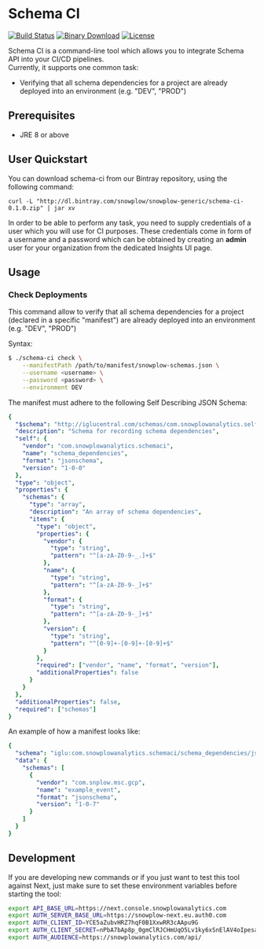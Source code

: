 # Schema CI
[![Build Status][travis-image]][travis]
[![Binary Download][bintray-image]][bintray]
[![License][license-image]][license]

Schema CI is a command-line tool which allows you to integrate Schema API into your CI/CD pipelines.  
Currently, it supports one common task:

* Verifying that all schema dependencies for a project are already deployed into an environment (e.g. "DEV", "PROD")

## Prerequisites

- JRE 8 or above

## User Quickstart

You can download schema-ci from our Bintray repository, using the following command:

```
curl -L "http://dl.bintray.com/snowplow/snowplow-generic/schema-ci-0.1.0.zip" | jar xv
```

In order to be able to perform any task, you need to supply credentials of a user which you will use for CI purposes.
These credentials come in form of a username and a password which can be obtained by creating an __admin__
user for your organization from the dedicated Insights UI page.

## Usage

### Check Deployments

This command allow to verify that all schema dependencies for a project (declared in a specific "manifest") 
are already deployed into an environment (e.g. "DEV", "PROD")

Syntax: 
```bash
$ ./schema-ci check \
    --manifestPath /path/to/manifest/snowplow-schemas.json \
    --username <username> \
    --password <password> \
    --environment DEV
```

The manifest must adhere to the following Self Describing JSON Schema: 
```yaml
{
  "$schema": "http://iglucentral.com/schemas/com.snowplowanalytics.self-desc/schema/jsonschema/1-0-0#",
  "description": "Schema for recording schema dependencies",
  "self": {
    "vendor": "com.snowplowanalytics.schemaci",
    "name": "schema_dependencies",
    "format": "jsonschema",
    "version": "1-0-0"
  },
  "type": "object",
  "properties": {
    "schemas": {
      "type": "array",
      "description": "An array of schema dependencies",
      "items": {
        "type": "object",
        "properties": {
          "vendor": {
            "type": "string",
            "pattern": "^[a-zA-Z0-9-_.]+$"
          },
          "name": {
            "type": "string",
            "pattern": "^[a-zA-Z0-9-_]+$"
          },
          "format": {
            "type": "string",
            "pattern": "^[a-zA-Z0-9-_]+$"
          },
          "version": {
            "type": "string",
            "pattern": "^[0-9]+-[0-9]+-[0-9]+$"
          }
        },
        "required": ["vendor", "name", "format", "version"],
        "additionalProperties": false
      }
    }
  },
  "additionalProperties": false,
  "required": ["schemas"]
}
```

An example of how a manifest looks like:
```yaml
{
  "schema": "iglu:com.snowplowanalytics.schemaci/schema_dependencies/jsonschema/1-0-0",
  "data": {
    "schemas": [
      {
        "vendor": "com.snplow.msc.gcp",
        "name": "example_event",
        "format": "jsonschema",
        "version": "1-0-7"
      }
    ]
  }
}
```

## Development

If you are developing new commands or if you just want to test this tool against Next, just make sure to set these 
environment variables before starting the tool:

```bash
export API_BASE_URL=https://next.console.snowplowanalytics.com
export AUTH_SERVER_BASE_URL=https://snowplow-next.eu.auth0.com
export AUTH_CLIENT_ID=YCE5aZubvHRZ7hqF0B1XxwRR3cAApu9G
export AUTH_CLIENT_SECRET=nPbA7bAp8p_0gmClRJCHmUqO5Lv1ky6xSnElAV4oIpesaXzUf9mTcoo5uFZoUHUG
export AUTH_AUDIENCE=https://snowplowanalytics.com/api/
```

[travis-image]: https://travis-ci.com/snowplow-product/msc-schema-ci-tool.svg?token=F4Ce9m1YA8HqgpFQMcL5&branch=master
[travis]: https://travis-ci.com/snowplow-product/msc-schema-ci-tool

[bintray-image]: https://api.bintray.com/packages/snowplow/snowplow-generic/schema-ci/images/download.svg
[bintray]: https://bintray.com/snowplow/snowplow-generic/schema-ci/_latestVersion

[license-image]: http://img.shields.io/badge/license-Apache--2-blue.svg?style=flat
[license]: http://www.apache.org/licenses/LICENSE-2.0